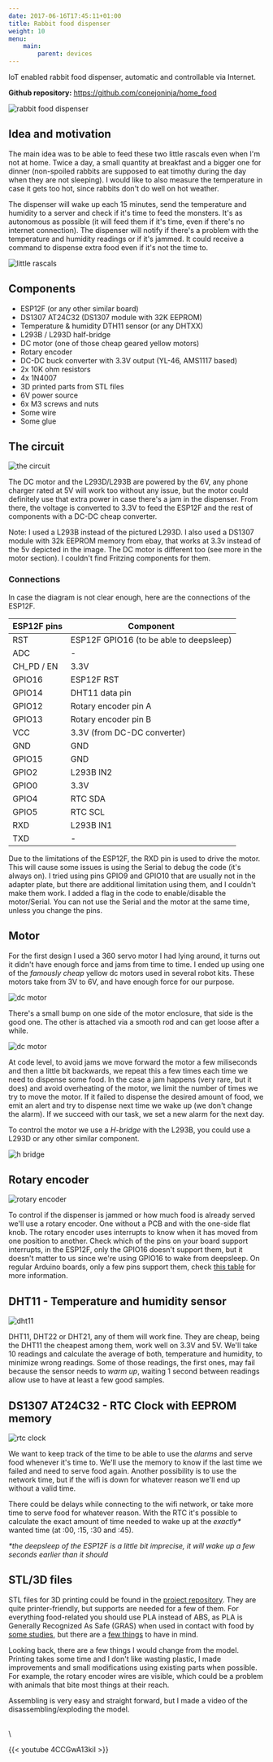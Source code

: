 ```yaml
---
date: 2017-06-16T17:45:11+01:00
title: Rabbit food dispenser
weight: 10
menu:
    main:
        parent: devices
---
```


IoT enabled rabbit food dispenser, automatic and controllable via Internet. 

**Github repository:** https://github.com/conejoninja/home_food

![rabbit food dispenser](/images/food/food0101.jpg "Rabbit food 01")



## Idea and motivation

The main idea was to be able to feed these two little rascals even when I'm not at home. Twice a day, a small quantity at breakfast and a bigger one for dinner (non-spoiled rabbits are supposed to eat timothy during the day when they are not sleeping). I would like to also measure the temperature in case it gets too hot, since rabbits don't do well on hot weather. 

The dispenser will wake up each 15 minutes, send the temperature and humidity to a server and check if it's time to feed the monsters. It's as autonomous as possible (it will feed them if it's time, even if there's no internet connection). The dispenser will notify if there's a problem with the temperature and humidity readings or if it's jammed. It could receive a command to dispense extra food even if it's not the time to.

![little rascals](/images/rabbits.jpg "Baloo & Moneypenny")



## Components

* ESP12F (or any other similar board)
* DS1307 AT24C32 (DS1307 module with 32K EEPROM)
* Temperature & humidity DTH11 sensor (or any DHTXX)
* L293B / L293D half-bridge
* DC motor (one of those cheap geared yellow motors)
* Rotary encoder
* DC-DC buck converter with 3.3V output (YL-46, AMS1117 based)
* 2x 10K ohm resistors
* 4x 1N4007
* 3D printed parts from STL files
* 6V power source
* 6x M3 screws and nuts
* Some wire
* Some glue

## The circuit

![the circuit](https://github.com/conejoninja/home_food/raw/master/circuit.png "The circuit")

The DC motor and the L293D/L293B are powered by the 6V, any phone charger rated at 5V will work too without any issue, but the motor could definitely use that extra power in case there's a jam in the dispenser. From there, the voltage is converted to 3.3V to feed the ESP12F and the rest of components with a DC-DC cheap converter.

Note: I used a L293B instead of the pictured L293D. I also used a DS1307 module with 32k EEPROM memory from ebay, that works at 3.3v instead of the 5v depicted in the image. The DC motor is different too (see more in the motor section). I couldn't find Fritzing components for them. 
  
### Connections

In case the diagram is not clear enough, here are the connections of the ESP12F.

| ESP12F pins   | Component |
| ------------- |-------------|
| RST | ESP12F GPIO16 (to be able to deepsleep) | 
| ADC | - | 
| CH_PD / EN | 3.3V | 
| GPIO16 | ESP12F RST | 
| GPIO14 | DHT11 data pin | 
| GPIO12 | Rotary encoder pin A | 
| GPIO13 | Rotary encoder pin B | 
| VCC | 3.3V (from DC-DC converter) | 
| GND | GND | 
| GPIO15 | GND | 
| GPIO2 | L293B IN2 | 
| GPIO0 | 3.3V | 
| GPIO4 | RTC SDA | 
| GPIO5 | RTC SCL | 
| RXD | L293B IN1 | 
| TXD | - | 
       

Due to the limitations of the ESP12F, the RXD pin is used to drive the motor. This will cause some issues is using the Serial to debug the code (it's always on). I tried using pins GPIO9 and GPIO10 that are usually not in the adapter plate, but there are additional limitation using them, and I couldn't make them work. I added a flag in the code to enable/disable the motor/Serial. You can not use the Serial and the motor at the same time, unless you change the pins. 


## Motor

For the first design I used a 360 servo motor I had lying around, it turns out it didn't have enough force and jams from time to time. I ended up using one of the *famously cheap* yellow dc motors used in several robot kits. These motors take from 3V to 6V, and have enough force for our purpose.

![dc motor](/images/food/motor1.jpg "dc motor")


There's a small bump on one side of the motor enclosure, that side is the good one. The other is attached via a smooth rod and can get loose after a while.


![dc motor](/images/food/motor2.jpg "dc motor")


At code level, to avoid jams we move forward the motor a few miliseconds and then a little bit backwards, we repeat this a few times each time we need to dispense some food. In the case a jam happens (very rare, but it does) and avoid overheating of the motor, we limit the number of times we try to move the motor. If it failed to dispense the desired amount of food, we emit an alert and try to dispense next time we wake up (we don't change the alarm). If we succeed with our task, we set a new alarm for the next day.
 
 
 To control the motor we use a *H-bridge* with the L293B, you could use a L293D or any other similar component. 
 
 
![h bridge](/images/food/hbridge.jpg "h bridge") 
 
 
## Rotary encoder

![rotary encoder](/images/food/rotary.encoder.jpg "rotary encoder")

To control if the dispenser is jammed or how much food is already served we'll use a rotary encoder. One without a PCB and with the one-side flat knob. The rotary encoder uses interrupts to know when it has moved from one position to another. Check which of the pins on your board support interrupts, in the ESP12F, only the GPIO16 doesn't support them, but it doesn't matter to us since we're using GPIO16 to wake from deepsleep. On regular Arduino boards, only a few pins support them, check [this table](https://www.arduino.cc/en/Reference/AttachInterrupt) for more information.  


## DHT11 - Temperature and humidity sensor

![dht11](/images/food/dht11.jpg "dht11")

DHT11, DHT22 or DHT21, any of them will work fine. They are cheap, being the DHT11 the cheapest among them, work well on 3.3V and 5V. We'll take 10 readings and calculate the average of both, temperature and humidity, to minimize wrong readings. Some of those readings, the first ones, may fail because the sensor needs to *warm up*, waiting 1 second between readings allow use to have at least a few good samples.


## DS1307 AT24C32 - RTC Clock with EEPROM memory

![rtc clock](/images/food/ds1307at24c32.jpg "RTC Clock")

We want to keep track of the time to be able to use the *alarms* and serve food whenever it's time to. We'll use the memory to know if the last time we failed and need to serve food again. Another possibility is to use the network time, but if the wifi is down for whatever reason we'll end up without a valid time.


There could be delays while connecting to the wifi network, or take more time to serve food for whatever reason. With the RTC it's possible to calculate the exact amount of time needed to wake up at the *exactly\** wanted time (at :00, :15, :30 and :45).


*\*the deepsleep of the ESP12F is a little bit imprecise, it will wake up a few seconds earlier than it should*





## STL/3D files

STL files for 3D printing could be found in the [project repository](https://github.com/conejoninja/home_food/tree/master/3Dfiles). They are quite printer-friendly, but supports are needed for a few of them. For everything food-related you should use PLA instead of ABS, as PLA is  Generally Recognized As Safe (GRAS) when used in contact with food by [some studies](http://www.sciencedirect.com/science/article/pii/027869159400145E), but there are a [few things](https://pinshape.com/blog/3d-printing-food-safe/) to have in mind.


Looking back, there are a few things I would change from the model. Printing takes some time and I don't like wasting plastic, I made improvements and small modifications using existing parts when possible. For example, the rotary encoder wires are visible, which could be a problem with animals that bite most things at their reach. 

Assembling is very easy and straight forward, but I made a video of the disassembling/exploding the model.

\
\


{{< youtube 4CCGwA13kiI >}}

